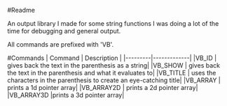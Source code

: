 #Readme

An output library I made for some string functions I was doing a lot of the time for debugging and general output.

All commands are prefixed with 'VB'.

#Commands
| Command | Description |
|---------|-------------|
|VB_ID      | gives back the text in the parenthesis as a string|
|VB_SHOW    | gives back the text in the parenthesis and what it evaluates to|
|VB_TITLE   | uses the characters in the parenthesis to create an eye-catching title|
|VB_ARRAY   | prints a 1d pointer array|
|VB_ARRAY2D | prints a 2d pointer array|
|VB_ARRAY3D |prints a 3d pointer array|

